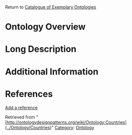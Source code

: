 Return to [Catalogue of Exemplary Ontologies](../Ontology/Main "Ontology:Main")



#  Ontology Overview


#  Long Description


#  Additional Information


  



  




#  References


[Add a reference](index.php@title=Odp%253AAdd_reference&subject=../Ontology/Countries "http://ontologydesignpatterns.org/wiki/index.php?title=Odp:Add_reference&subject=Ontology%3ACountries")


  






Retrieved from "[http://ontologydesignpatterns.org/wiki/Ontology:Countries](../Ontology/Countries)"
 [Category](http://ontologydesignpatterns.org/wiki/Special:Categories "Special:Categories"): [Ontology](../Category/Ontology "Category:Ontology")